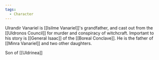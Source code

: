 ```yaml
---
tags:
  - Character
---
```

Ulrandir Vanariel is [[Isilme Vanariel]]'s grandfather, and cast out from the [[Uldronos Council]] for murder and conspiracy of witchcraft. Important to his story is [[General Isaac]] of the [[Boreal Conclave]]. He is the father of [[Minra Vanariel]] and two other daughters.

Son of [[Uldrinea]]